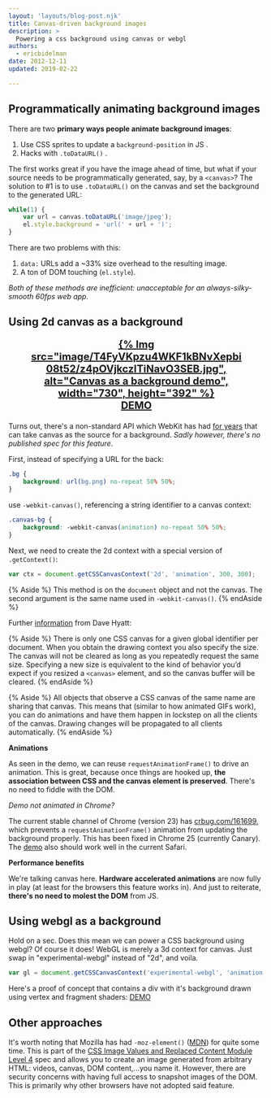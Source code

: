 ```yaml
---
layout: 'layouts/blog-post.njk'
title: Canvas-driven background images
description: >
  Powering a css background using canvas or webgl
authors:
  - ericbidelman
date: 2012-12-11
updated: 2019-02-22

---
```


## Programmatically animating background images

There are two **primary ways people animate background images**:

1. Use CSS sprites to update a `background-position` in JS .
1. Hacks with `.toDataURL()` .

The first works great if you have the image ahead of time, but what if your source needs to be programmatically generated, say, by a `<canvas>`? The solution to #1 is to use `.toDataURL()` on the canvas and set the background to the generated URL:


```js
while(1) {
    var url = canvas.toDataURL('image/jpeg');
    el.style.background = 'url(' + url + ')';
}
```

There are two problems with this:

1. `data:` URLs add a ~33% size overhead to the resulting image.
1. A ton of DOM touching (`el.style`).

*Both of these methods are inefficient: unacceptable for an always-silky-smooth 60fps web app.*

## Using 2d canvas as a background

<figure style="text-align: center;font-weight:bold;font-size:20px">
<a href="http://html5-demos.appspot.com/static/css/webkit-canvas.html">{% Img src="image/T4FyVKpzu4WKF1kBNvXepbi08t52/z4pOVjkczITiNavO3SEB.jpg", alt="Canvas as a background demo", width="730", height="392" %}</a>
<figcaption><a href="http://html5-demos.appspot.com/static/css/webkit-canvas.html">DEMO</a></figcaption>
</figure>

Turns out, there's a non-standard API which WebKit has had [for years](https://webkit.org/blog/176/css-canvas-drawing/) that can take canvas as the source for a background. *Sadly however, there's no published spec for this feature*.

First, instead of specifying a URL for the back:


```css
.bg {
    background: url(bg.png) no-repeat 50% 50%;
}
```

use `-webkit-canvas()`, referencing a string identifier to a canvas context:


```css
.canvas-bg {
    background: -webkit-canvas(animation) no-repeat 50% 50%;
}
```

Next, we need to create the 2d context with a special version of `.getContext()`:

```js
var ctx = document.getCSSCanvasContext('2d', 'animation', 300, 300);
```

{% Aside %}
This method is on the `document` object and not the canvas. The second argument is the same name used in `-webkit-canvas()`.
{% endAside %}

Further [information](https://webkit.org/blog/176/css-canvas-drawing/) from Dave Hyatt:


{% Aside %}
There is only one CSS canvas for a given global identifier per document. When you obtain the drawing context you also specify the size. The canvas will not be cleared as long as you repeatedly request the same size. Specifying a new size is equivalent to the kind of behavior you’d expect if you resized a `<canvas>` element, and so the canvas buffer will be cleared.
{% endAside %}

{% Aside %}
All objects that observe a CSS canvas of the same name are sharing that canvas. This means that (similar to how animated GIFs work), you can do animations and have them happen in lockstep on all the clients of the canvas. Drawing changes will be propagated to all clients automatically.
{% endAside %}

**Animations**

As seen in the demo, we can reuse `requestAnimationFrame()` to drive an animation. This is great, because once things are hooked up, **the association between CSS and the canvas element is preserved**. There's no need to fiddle with the DOM.

*Demo not animated in Chrome?*

The current stable channel of Chrome (version 23) has [crbug.com/161699](http://crbug.com/161699), which prevents a `requestAnimationFrame()` animation from updating the background properly. This has been fixed in Chrome 25 (currently Canary). The [demo](http://html5-demos.appspot.com/static/css/webkit-canvas.html) also should work well in the current Safari.

**Performance benefits**

We're talking canvas here. **Hardware accelerated animations** are now fully in play (at least for the browsers this feature works in). And just to reiterate, **there's no need to molest the DOM** from JS.

## Using webgl as a background

Hold on a sec. Does this mean we can power a CSS background using webgl? Of course it does! WebGL is merely a 3d context for canvas. Just swap in "experimental-webgl" instead of "2d", and voila.


```js
var gl = document.getCSSCanvasContext('experimental-webgl', 'animation', 300, 150);
```


Here's a proof of concept that contains a div with it's background drawn using vertex and fragment shaders: [DEMO](http://jsbin.com/odimig/269/edit)

## Other approaches

It's worth noting that Mozilla has had `-moz-element()` ([MDN](https://developer.mozilla.org/docs/CSS/element)) for quite some time. This is part of the [CSS Image Values and Replaced Content Module Level 4](https://drafts.csswg.org/css-images-4/#element-notation) spec and allows you to create an image generated from arbitrary HTML: videos, canvas, DOM content,...you name it. However, there are security concerns with having full access to snapshot images of the DOM. This is primarily why other browsers have not adopted said feature.

